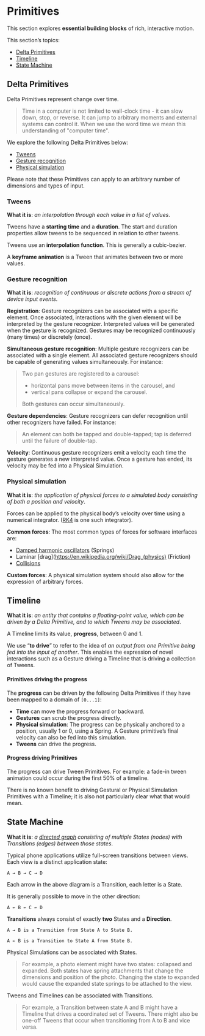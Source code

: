 # Primitives

This section explores **essential building blocks** of rich, interactive motion.

This section’s topics:
  
- [Delta Primitives](#delta-primitives)
- [Timeline](#timeline)
- [State Machine](#state-machine)

## Delta Primitives

Delta Primitives represent change over time.

> Time in a computer is not limited to wall-clock time - it can slow down, stop, or reverse. It can jump to arbitrary moments and external systems can control it. When we use the word time we mean this understanding of "computer time".

We explore the following Delta Primitives below:

- [Tweens](#tweens)
- [Gesture recognition](#gesture-recognition)
- [Physical simulation](#physical-simulation)

Please note that these Primitives can apply to an arbitrary number of dimensions and types of input.

### Tweens

**What it is**: *an interpolation through each value in a list of values*.

Tweens have a **starting time** and a **duration**. The start and duration properties allow tweens to be sequenced in relation to other tweens.

Tweens use an **interpolation function**. This is generally a cubic-bezier.

A **keyframe animation** is a Tween that animates between two or more values.

### Gesture recognition

**What it is**: *recognition of continuous or discrete actions from a stream of device input events*.

**Registration**: Gesture recognizers can be associated with a specific element. Once associated, interactions with the given element will be interpreted by the gesture recognizer. Interpreted values will be generated when the gesture is recognized. Gestures may be recognized continuously (many times) or discretely (once).

**Simultaneous gesture recognition**: Multiple gesture recognizers can be associated with a single element. All associated gesture recognizers should be capable of generating values simultaneously. For instance:

> Two pan gestures are registered to a carousel:
> 
> - horizontal pans move between items in the carousel, and
> - vertical pans collapse or expand the carousel.
> 
> Both gestures can occur simultaneously.

**Gesture dependencies**: Gesture recognizers can defer recognition until other
recognizers have failed. For instance:

> An element can both be tapped and double-tapped; tap is deferred until the failure of double-tap.

**Velocity**: Continuous gesture recognizers emit a velocity each time the gesture generates a new interpreted value. Once a gesture has ended, its velocity may be fed into a Physical Simulation.

### Physical simulation

**What it is**: *the application of physical forces to a simulated body consisting of both a position and velocity*.

Forces can be applied to the physical body’s velocity over time using a numerical integrator. ([RK4](https://en.wikipedia.org/wiki/Runge%E2%80%93Kutta_methods) is one such integrator).

**Common forces**: The most common types of forces for software interfaces are:

- [Damped harmonic oscillators](https://en.wikipedia.org/wiki/Harmonic_oscillator#Damped_harmonic_oscillator) (Springs)
- Laminar [drag](https://en.wikipedia.org/wiki/Drag_(physics) (Friction)
- [Collisions](https://en.wikipedia.org/wiki/Collision_detection)

**Custom forces**: A physical simulation system should also allow for the expression of arbitrary forces.

## Timeline

**What it is**: *an entity that contains a floating-point value, which can be driven by a Delta Primitive, and to which Tweens may be associated*.

A Timeline limits its value, **progress**, between 0 and 1.

We use “**to drive**” to refer to the idea of *an output from one Primitive being fed into the input of another*. This enables the expression of novel interactions such as a Gesture driving a Timeline that is driving a collection of Tweens.

#### Primitives driving the progress

The **progress** can be driven by the following Delta Primitives if they have been mapped to a domain of `[0...1]`:

- **Time** can move the progress forward or backward.
- **Gestures** can scrub the progress directly.
- **Physical simulation**: The progress can be physically anchored to a position, usually 1 or 0,
  using a Spring. A Gesture primitive’s final velocity can also be fed into this simulation.
- **Tweens** can drive the progress.

#### Progress driving Primitives

The progress can drive Tween Primitives. For example: a fade-in tween animation could occur during the first 50% of a timeline.

There is no known benefit to driving Gestural or Physical Simulation Primitives with a Timeline; it is also not particularly clear what that would mean.

## State Machine

**What it is**: *a [directed graph](https://en.wikipedia.org/wiki/Directed_graph) consisting of multiple States (nodes) with Transitions (edges) between those states*.

Typical phone applications utilize full-screen transitions between views. Each view is a distinct application state:

```A → B → C → D```

Each arrow in the above diagram is a Transition, each letter is a State.

It is generally possible to move in the other direction:

```A ← B ← C ← D```

**Transitions** always consist of exactly **two** States and a **Direction**.

```
A → B is a Transition from State A to State B.

A ← B is a Transition to State A from State B.
```
Physical Simulations can be associated with States.

> For example, a photo element might have two states: collapsed and expanded. Both states have spring attachments that change the dimensions and position of the photo. Changing the state to expanded would cause the expanded state springs to be attached to the view.

Tweens and Timelines can be associated with Transitions.

> For example, a Transition between state A and B might have a Timeline that drives a coordinated set of Tweens. There might also be one-off Tweens that occur when transitioning from A to B and vice versa.